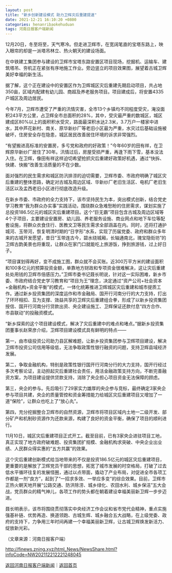```yaml
---
layout: post
title: "新乡创新建设模式 助力卫辉灾后重建提速"
date: 2021-12-21 16:10:20 +0800
categories: henanribaokehuduan
tags: 河南日报客户端新闻
---
```

<p>12月20日，冬至将至，天气寒冷。但走进卫辉市，在宽阔笔直的宝塔东路上，映入眼帘的却是一派塔吊林立、热火朝天的建设场面。</p>
 <p>在中铁建工集团参与建设的卫辉市宝塔东路安置区项目现场，挖掘机、运输车、建筑塔吊、夯机正在紧张有序地施工作业。旁边竖立的项目效果图，展望着古城卫辉美好幸福的新生活。</p>
 <p>据了解，这个正在建设中的安置区作为卫辉城区灾后重建先期启动项目，共占地350亩，区域内配建有幼儿园、商超及养老服务项目。项目建成后，将安置4335户城区及周边居民。</p>
 <p>今年7月，卫辉市遭受了严重的汛情灾害，全市13个乡镇均不同程度受灾，淹没面积243平方公里，占卫辉全市总面积的28%，其中，受灾最严重的数城区，城区建成区80%以上的面积积水受灾，路面最深积水达2.3米，3.7万户一楼家中进水，其中芦花新村、南关、原华新纱厂等老旧小区最为严重，水灾过后基础设施被破坏，住房安全存在隐患，城区居民改善居住环境的诉求非常强烈。</p>
 <p>“有望搬进高标准的安置房，多亏党和政府的好政策！”今年60岁的田有祥，在卫辉原华新纱厂居住了30年。汛情过后，房屋受损严重，再逢下雨下雪，基本没法入住。在卫辉，像田有祥这样迫切希望抢抓灾后重建好政策好机遇，通过“快拆、快建、快搬”改善生活质量的不在少数。</p>
 <p>面对强烈的民生需求和城区防汛排涝的迫切需要，卫辉市委、市政府明确了城区灾后重建的整体思路，确定对古城及周边区域、华新纱厂老旧生活区、电机厂老旧生活区以及孟西老旧小区进行彻底改造升级。</p>
 <p>在新乡市委、市政府的全力支持下，该市坚持民生为本，突出模式创新，结合党史学习教育“我为群众办实事”实践活动，围绕群众急难愁盼的住房需求，谋划实施了总投资186.5亿元的城区灾后重建项目。这个“巨无霸”项目包含古城及周边区域等4个子项目，主要建设安置房、幼儿园、养老服务设施、商业网点和地下车位等配套设施，将群众衣食住行、医教文卫等民生需求全部涵盖在内。同时，还将打通护城河、玉带河，恢复明清时期的“日字形”水系，实现了历届党委、政府和群众多年来的古城开发愿望，昔日“玉带连古今，碧水绕城厢，长轴通南北，瑰宝隐街坊”的卫辉古韵美景也将重现，让群众在家门口就能吃上旅游饭，挣到旅游钱，过上好日子。</p>
 <p>“项目谋划得再好，变不成施工图，群众就不会买账。近300万平方米的建设面积和100多亿元的预算投资金额，单靠地方财政和专项资金很难解决，这让灾后重建处处用钱的卫辉市倍感压力。”卫辉市委书记聂长明说，针对这一实际困难，新乡市委、市政府结合党史学习教育和“项目为王”理念，决定通过“资产公司+社会资本+金融机构+资金平衡”的模式，一体化统筹推进卫辉城区灾后重建和城市提质工作。通过新乡投资集团的深度运作和市金融局、国开行河南分行的大力支持，打出了环环相扣、互为支撑、效益共享的卫辉灾后重建组合拳，形成了以新乡投资集团授信、国开行河南分行贷款出资、央企建设施工、卫辉保证还款付息“四方合作、市县联动”的投融资模式。</p>
 <p>“新乡探索的这个项目建设模式，解决了灾后重建中的难点和堵点。”据新乡投资集团董事长赵荣彦介绍，卫辉项目建设模式具有鲜明的特点——</p>
 <p>第一，由市级投资公司助力县区解难题，让新乡投资集团参与卫辉项目建设，解决卫辉市投资公司信用等级低，无法争取政策性银行融资的问题，支持卫辉县域经济发展。</p>
 <p>第二，争取金融机构，特别是政策性银行国开行河南分行的大力支持，国开行经过多次考察论证，主动担起灾后重建社会责任，用活金融政策支持方向，不断完善融资方案，为项目建设提供贷款支持，消除了央企担心项目资金无法保障的顾虑。</p>
 <p>第三，央企的参与。先后吸引了29家实力雄厚的央企参与竞标，最终确定3家央企参与项目共建，央企的质量管控和资金筹措能力给城区灾后重建项目又增加了一道“保险”，让群众也吃上了“放心丸”。</p>
 <p>第四，充分挖掘整合卫辉市的自然资源，卫辉市将项目区域内土地一二级开发、部分矿产和机制砂资源作为还款来源，构建了良好的资金平衡，确保了项目的顺利进行。</p>
 <p>11月10日，城区灾后重建项目正式开工。截至目前，已有3家央企进驻项目工地，真正实现了地方政府破难题、投资集团扩规模、金融机构求突破、中央企业出业绩、人民群众得实惠的“五方共赢”的效果。</p>
 <p>这个灾后重建创新模式给当地带来的不仅是投资186.5亿元的城区灾后重建项目，更重要的是解放了卫辉党员干部的思想，拓宽了城市发展的时空格局，打破了过去低水平循环往复的发展怪圈，通过以点带面，撬动了产业布局，对促进全市各项工作都是一剂“良方”，起到了“一招求多效、一举应多变”的综合效果。目前，卫辉市正热火朝天地开展“公路交通、防洪除涝、城乡绿化、农田水利、城乡保洁”五大会战，党员群众的精气神儿，各项工作的势头都在朝着建设幸福美丽新卫辉一步步迈进。</p>
 <p>聂长明表示，该市将围绕贯彻落实中央经济工作会议和省市党代会精神，重点实施强基补链、优势再造、换道领跑、古城生辉、城乡融合五大战略，在上级党委、政府的支持下，力争用三年时间再建一个幸福美丽新卫辉，让古城卫辉焕发新活力、绽放新光彩。</p><p class="em_media">（文章来源：河南日报客户端）</p>

<http://finews.zning.xyz/html_News/NewsShare.html?infoCode=NW202112212221248045>

[返回河南日报客户端新闻](//finews.withounder.com/category/henanribaokehuduan.html)｜[返回首页](//finews.withounder.com/)